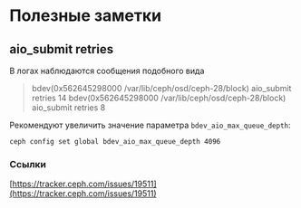 # Полезные заметки

## aio\_submit retries

В логах наблюдаются сообщения подобного вида

> bdev(0x562645298000 /var/lib/ceph/osd/ceph-28/block) aio\_submit retries 14 bdev(0x562645298000 /var/lib/ceph/osd/ceph-28/block) aio\_submit retries 8

Рекомендуют увеличить значение параметра `bdev_aio_max_queue_depth`:

```shell
ceph config set global bdev_aio_max_queue_depth 4096
```

### Ссылки

[https://tracker.ceph.com/issues/19511](https://tracker.ceph.com/issues/19511)
